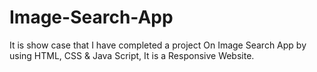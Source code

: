 # Image-Search-App
It is show case that I have completed a project On Image Search App by using HTML, CSS &amp; Java Script, It is a Responsive Website. 

